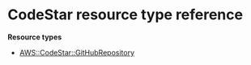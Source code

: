 # CodeStar resource type reference<a name="AWS_CodeStar"></a>

**Resource types**
+ [AWS::CodeStar::GitHubRepository](aws-resource-codestar-githubrepository.md)